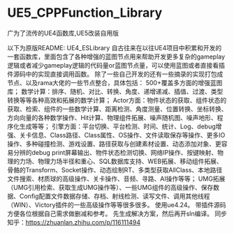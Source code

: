 # UE5_CPPFunction_Library
广为了流传的UE4函数库,UE5改装自用版



以下为原版README:
UE4_ESLibrary
自古往来在以往UE4项目中积累和开发的一套函数库，里面包含了各种增强的蓝图节点用来帮助开发更多复杂的gameplay逻辑或者减少gameplay逻辑的代码量or蓝图节点量，可以使用蓝图或者直接看插件源码中的实现直接调用函数。
除了一些自己开发的还有一些摘录的实现打包成节点、以及rama大佬的一些节点整合，具体包括：
500+覆盖多方面的增强蓝图库；
数学计算：排序、随机、对比、转换、角度、递增递减、插值、过渡、类型转换等等各种高效和拓展的数学计算；
Actor方面：物件状态的获取、组件状态的获取、检索、组件的一些数学计算、距离检测、角度测量、位置转换、坐标转换、方向向量的各种数学操作、Hit计算、物理组件拓展、噪声随机图、噪声地形、程序化生成等等；
引擎方面：平台切换、平台检测、时间、统计、Log、debug增强、关卡信息、Class路径、Class属性、OS操作、文件读取保存等操作、更多IO操作、多种碰撞检测、游戏设置、路径获取与创建素材设置、动态添加对象、更容易分辨的debug print屏幕输出、物件状态检测切换、网络IP操作、按键映射、物理的力场、物理力场半径和重心、SQL数据库支持、WEB拓展、移动组件拓展、骨骼的Transform、Socket操作、动态绘制RT、多类型获取AllClass、本地路径文件搜索、材质球的高级操作、关卡操作、音频、寻路、AI操作等等；
UMG拓展（UMG引用检索、获取生成UMG操作等）、一些UMG组件的高级操作、保存数据、Config配置文件数据存储、存档、射线检测、读写文件、调用其他线程（WIN）、Victory插件的一些高级操作等等很多很多。
使用ue4.24。
带插件源码方便各位根据自己需求做删减和参考。
先生成解决方案，然后再开sln编译。
同步知乎：https://zhuanlan.zhihu.com/p/116111494
